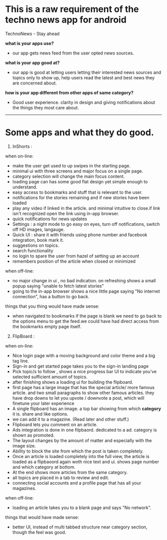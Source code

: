 # This is a raw requirement of the techno news app for android

TechnoNews - Stay ahead

**what is your apps use?**

- our app gets news feed from the user opted news sources.

**what is your app good at?**

- our app is good at letting users letting their interested news sources and topics only to show up, help users read the latest and best news they are concerned about.

**how is your app different from other apps of same category?**

- Good user experience. clarity in design and giving notifications about the things they most care about.

------------------------------------------------------------------------------------------------------------------------

# Some apps and what they do good.

1. InShorts : 

when on-line:

- make the user get used to up swipes in the starting page.
- minimal ui with three screens and major focus on a single page.
- category selection will change the main focus content.
- loading page can has some good flat design yet simple enough to understand.
- easy access to bookmarks and stuff that is relevant to the user.
- notifications for the stories remaining and if new stories have been loaded
- play any video if linked in the article. and minimal intuitive to close.if link isn't recognized open the link using in-app browser.
- quick notifications for news updates
- Settings : a night mode to go easy on eyes, turn off notifications, switch off HD images, langauge.
- Quick UI : share it with friends using phone number and facebook integration, book mark it.
- suggestions on topics.
- search functionality
- no login to spare the user from hazel of setting up an account
- remembers position of the article when closed or minimized

when off-line:

- no major change in ui , no bad indication. on refreshing  shows a small popup saying "unable to fetch latest stories"
- going to the in-app browser shows a nice little page saying "No internet connection", has a button to go back.


things that you thing would have made sense:

- when navigated to bookmarks if the page is blank we need to go back to the options menu to get the feed.we could have had direct access from the bookmarks empty page itself.

2. FlipBoard :


when on-line:

- Nice login page with a moving background and color theme and a big tag line.
- Sign-in and get started page takes you to the sign-in landing page
- Pick topic/s to follow , shows a nice progress bar UI to indicate you've selected sufficient amount of topics.
- after finishing shows a loading ui for building the flipboard.
- first page has a large image that has the special article/ more famous article. and two small paragraphs to show other famous articles. they have drop downs to let you upvote / downvote a post, which will finetune your later experience
- A single flipboard has an image. a top bar showing from which **category** it is. share and like options.
- we can add it to a magazine. (Read later and other stuff.)
- Flipboard lets you comment on an article.
- Ads integration is done in one filpbaord. dedicated to a ad. category is shown as promoted.
- The layout changes by the amount of matter and especially with the image size.
- Ability to block the site from which the post is taken completely.
- Once an article is loaded completely into the full view, the article is loaded as a flipbaoord again woth nice text and ui. shows page number and which category at bottom.
- At the end shows more articles from the same category.
- all topics are placed in a tab to review and edit.
- connecting social accounts and a profile page that has all your magazines.

when off-line:
- loading an article takes you to a blank page and says "No network".

things that would have made sense:
- better UI, instead of multi tabbed structure near category section, though the feel was good.

